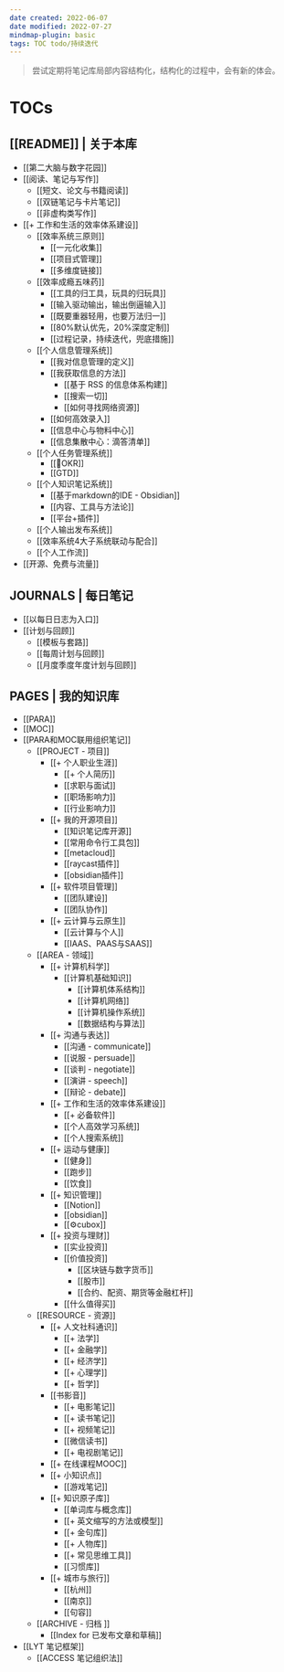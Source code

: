 ```yaml
---
date created: 2022-06-07
date modified: 2022-07-27
mindmap-plugin: basic
tags: TOC todo/持续迭代
---
```

> 尝试定期将笔记库局部内容结构化，结构化的过程中，会有新的体会。

# TOCs

## [[README]] | 关于本库

- [[第二大脑与数字花园]]
- [[阅读、笔记与写作]]
	- [[短文、论文与书籍阅读]]
	- [[双链笔记与卡片笔记]]
	- [[非虚构类写作]]
- [[+ 工作和生活的效率体系建设]]
   - [[效率系统三原则]]
		- [[一元化收集]]
		- [[项目式管理]]
		- [[多维度链接]]
   - [[效率成瘾五味药]]
		- [[工具的归工具，玩具的归玩具]]
		- [[输入驱动输出，输出倒逼输入]]
		- [[既要重器轻用，也要万法归一]]
		- [[80%默认优先，20%深度定制]]
		- [[过程记录，持续迭代，兜底措施]]
   - [[个人信息管理系统]]
	  - [[我对信息管理的定义]]
	  - [[我获取信息的方法]]
		 - [[基于 RSS 的信息体系构建]]
		 - [[搜索一切]]
		 - [[如何寻找网络资源]]
	  - [[如何高效录入]]
	  - [[信息中心与物料中心]]
	  - [[信息集散中心：滴答清单]]
   - [[个人任务管理系统]]
	  - [[🔡OKR]]
	  - [[GTD]]
   - [[个人知识笔记系统]]
	  - [[基于markdown的IDE - Obsidian]]
	  - [[内容、工具与方法论]]
	  - [[平台+插件]]
   - [[个人输出发布系统]]
   - [[效率系统4大子系统联动与配合]]
   - [[个人工作流]]
- [[开源、免费与流量]]

## JOURNALS | 每日笔记

- [[以每日日志为入口]]
- [[计划与回顾]]
   - [[模板与套路]]
   - [[每周计划与回顾]]
   - [[月度季度年度计划与回顾]]

## PAGES | 我的知识库

- [[PARA]]
- [[MOC]]
- [[PARA和MOC联用组织笔记]]
   - [[PROJECT - 项目]]
	  - [[+ 个人职业生涯]]
		 - [[+ 个人简历]]
		 - [[求职与面试]]
		 - [[职场影响力]]
		 - [[行业影响力]]
	  - [[+ 我的开源项目]]
		 - [[知识笔记库开源]]
		 - [[常用命令行工具包]]
		 - [[metacloud]]
		 - [[raycast插件]]
		 - [[obsidian插件]]
	  - [[+ 软件项目管理]]
		 - [[团队建设]]
		 - [[团队协作]]
	  - [[+ 云计算与云原生]]
		 - [[云计算与个人]]
		 - [[IAAS、PAAS与SAAS]]
   - [[AREA - 领域]]
	  - [[+ 计算机科学]]
		 - [[计算机基础知识]]
			- [[计算机体系结构]]
			- [[计算机网络]]
			- [[计算机操作系统]]
			- [[数据结构与算法]]
	  - [[+ 沟通与表达]]
		 - [[沟通 - communicate]]
		 - [[说服 - persuade]]
		 - [[谈判 - negotiate]]
		 - [[演讲 - speech]]
		 - [[辩论 - debate]]
	  - [[+ 工作和生活的效率体系建设]]
		 - [[+ 必备软件]]
		 - [[个人高效学习系统]]
		 - [[个人搜索系统]]
	  - [[+ 运动与健康]]
		 - [[健身]]
		 - [[跑步]]
		 - [[饮食]]
	  - [[+ 知识管理]]
		 - [[Notion]]
		 - [[obsidian]]
		 - [[⚙cubox]]
	  - [[+ 投资与理财]]
		 - [[实业投资]]
		 - [[价值投资]]
			- [[区块链与数字货币]]
			- [[股市]]
			- [[合约、配资、期货等金融杠杆]]
		 - [[什么值得买]]
   - [[RESOURCE - 资源]]
	  - [[+ 人文社科通识]]
		 - [[+ 法学]]
		 - [[+ 金融学]]
		 - [[+ 经济学]]
		 - [[+ 心理学]]
		 - [[+ 哲学]]
	  - [[书影音]]
		 - [[+ 电影笔记]]
		 - [[+ 读书笔记]]
		 - [[+ 视频笔记]]
		 - [[微信读书]]
		 - [[+ 电视剧笔记]]
	  - [[+ 在线课程MOOC]]
	  - [[+ 小知识点]]
		 - [[游戏笔记]]
	  - [[+ 知识原子库]]
		 - [[单词库与概念库]]
		 - [[+ 英文缩写的方法或模型]]
		 - [[+ 金句库]]
		 - [[+ 人物库]]
		 - [[+ 常见思维工具]]
		 - [[习惯库]]
	  - [[+ 城市与旅行]]
		 - [[杭州]]
		 - [[南京]]
		 - [[句容]]
   - [[ARCHIVE - 归档 ]]
	  - [[Index for 已发布文章和草稿]]
- [[LYT 笔记框架]]
	- [[ACCESS 笔记组织法]]

